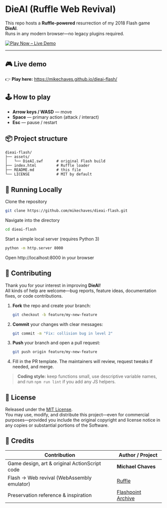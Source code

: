 # DieAI (Ruffle Web Revival)

This repo hosts a **Ruffle-powered** resurrection of my 2018 Flash game **DieAI**.  
Runs in any modern browser—no legacy plugins required.

[![Play Now – Live Demo](https://img.shields.io/badge/Play%20Now-Live%20Demo-brightgreen)](https://mikechaves.github.io/dieai-flash/)

---

## 🎮 Live demo

👉 **Play here:** <https://mikechaves.github.io/dieai-flash/>

## 🕹 How to play

- **Arrow keys / WASD** — move  
- **Space** — primary action (attack / interact)  
- **Esc** — pause / restart  

## 📦 Project structure

```text
dieai-flash/
├── assets/
│   └── DieAI.swf      # original Flash build
├── index.html         # Ruffle loader
├── README.md          # this file
└── LICENSE            # MIT by default
``` 

## 🚀 Running Locally
Clone the repository
```bash
git clone https://github.com/mikechaves/dieai-flash.git
``` 
Navigate into the directory
```bash
cd dieai-flash
``` 
Start a simple local server (requires Python 3)
```bash
python -m http.server 8000
``` 
Open http://localhost:8000 in your browser


## 🤝 Contributing

Thank you for your interest in improving **DieAI**!  
All kinds of help are welcome—bug reports, feature ideas, documentation fixes, or code contributions.

1. **Fork** the repo and create your branch:  
   ```bash
   git checkout -b feature/my-new-feature
   ```
2. **Commit** your changes with clear messages:
   ```bash
   git commit -m "Fix: collision bug in level 2"
   ```
3. **Push** your branch and open a pull request:
   ```bash
   git push origin feature/my-new-feature
   ```
4. Fill in the PR template. The maintainers will review, request tweaks if needed, and merge.
> **Coding style:** keep functions small, use descriptive variable names, and run `npm run lint` if you add any JS helpers.


## 📄 License

Released under the [MIT License](LICENSE).  
You may use, modify, and distribute this project—even for commercial purposes—provided you include the original copyright and license notice in any copies or substantial portions of the Software.

## 🙌 Credits

| Contribution | Author / Project |
|--------------|------------------|
| Game design, art & original ActionScript code | **Michael Chaves** |
| Flash → Web revival (WebAssembly emulator) | [Ruffle](https://github.com/ruffle-rs/ruffle) |
| Preservation reference & inspiration | [Flashpoint Archive](https://flashpointarchive.org/) |
